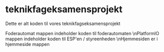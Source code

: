 # teknikfageksamensprojekt
Dette er alt koden til vores teknikfagseksamensprojekt

Foderautomat mappen indeholder koden til foderautomaten
\nPlatformIO mappen indeholder koden til ESP'en / styreenheden
\nHjemmesiden er i hjemmeside mappen

